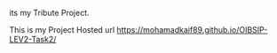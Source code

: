 its my Tribute Project.

This is my Project Hosted url
https://mohamadkaif89.github.io/OIBSIP-LEV2-Task2/

